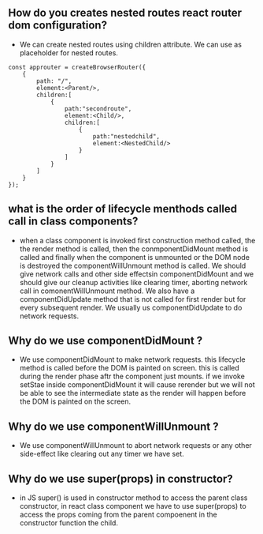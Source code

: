 ## How do you creates nested routes react router dom configuration?

- We can create nested routes using children attribute. We can use <oullet> as placeholder for nested routes.

```
const approuter = createBrowserRouter({
    {
        path: "/",
        element:<Parent/>,
        children:[
            {
                path:"secondroute",
                element:<Child/>,
                children:[
                    {
                        path:"nestedchild",
                        element:<NestedChild/>
                    }
                ]
            }
        ]
    }
});

```

## what is the order of lifecycle menthods called call in class components?

- when a class component is invoked first construction method called, the the render method is called, then the conmponentDidMount method is called and finally when the component is unmounted or the DOM node is destroyed the componentWillUnmount method is called. We should give network calls and other side effectsin componentDidMount and we should give our cleanup activities like clearing timer, aborting network call in comonentWillUnmount method. We also have a componentDidUpdate method that is not called for first render but for every subsequent render. We usually us componentDidUpdate to do network requests.

## Why do we use componentDidMount ?

- We use componentDidMount to make network requests. this lifecycle method is called before the DOM is painted on screen. this is called during the render phase aftr the component just mounts. if we invoke setStae inside componentDidMount it will cause rerender but we will not be able to see the intermediate state as the render will happen before the DOM is painted on the screen.

## Why do we use componentWillUnmount ?

- We use componentWillUnmount to abort network requests or any other side-effect like clearing out any timer we have set.

## Why do we use super(props) in constructor?

- in JS super() is used in constructor method to access the parent class constructor, in react class component we have to use super(props) to access the props coming from the parent compoenent in the constructor function the child.

